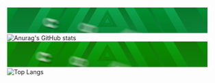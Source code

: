 ![header](standard.gif)
![Anurag's GitHub stats](https://github-readme-stats.vercel.app/api?username=combat845alt&layout=compact&theme=chartreuse-dark)
![header](second.gif)
![Top Langs](https://github-readme-stats.vercel.app/api/top-langs/?username=combat845alt&theme=chartreuse-dark)

